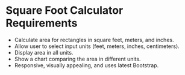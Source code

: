 # Square Foot Calculator Requirements
- Calculate area for rectangles in square feet, meters, and inches.
- Allow user to select input units (feet, meters, inches, centimeters).
- Display area in all units.
- Show a chart comparing the area in different units.
- Responsive, visually appealing, and uses latest Bootstrap.
